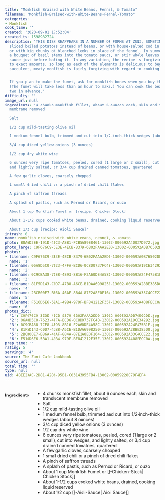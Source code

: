 ```yaml
---
title: "Monkfish Braised with White Beans, Fennel, & Tomato"
filename: "Monkfish-Braised-with-White-Beans-Fennel-Tomato"
categories:
- Monkfish
cook_time: ''
created: '2020-09-01 17:52:04'
created_ts: 1598982724
description: 'THIS DISH REAPPEARS IN A NUMBER OF FORMS AT ZUNI, SOMETIMES WITH THICKLY
  sliced boiled potatoes instead of beans, or with house-salted cod in lieu of monkfish,
  or with big chunks of blanched leeks in place of the fennel. In summer, we shove
  a bouquet of basil stems into the tomato sauce, or stir whole leaves into the simmering
  sauce just before baking it. In any variation, the recipe is forgiving with regard
  to exact amounts, so long as each of the elements is delicious to begin with. And
  succulent, meaty monkfish is fairly forgiving with regard to cooking time.


  If you plan to make the fumet, ask for monkfish bones when you buy the fillets.
  (The fumet will take less than an hour to make.) You can cook the beans a day or
  two in advance.'
difficulty: ''
image_url: null
ingredients: '4 chunks monkfish fillet, about 6 ounces each, skin and translucent
  membrane removed

  Salt

  1/2 cup mild-tasting olive oil

  1 medium fennel bulb, trimmed and cut into 1/2-inch-thick wedges (about 8 ounces)

  3/4 cup diced yellow onions (3 ounces)

  1/2 cup dry white wine

  6 ounces very ripe tomatoes, peeled, cored (1 large or 2 small), cut into wedges,
  and lightly salted, or 3/4 cup drained canned tomatoes, quartered

  A few garlic cloves, coarsely chopped

  1 small dried chili or a pinch of dried chili flakes

  A pinch of saffron threads

  A splash of pastis, such as Pernod or Ricard, or ouzo

  About 1 cup Monkfish Fumet or [recipe: Chicken Stock]

  About 1-1/2 cups cooked white beans, drained, cooking liquid reserved

  About 1/2 cup [recipe: Aioli Sauce]'
intrash: 0
name: Monkfish Braised with White Beans, Fennel, & Tomato
photo: B8A6D2EE-191D-46C3-AEB1-FCB5A89E8461-13002-000592A4D027D972.jpg
photo_large: C9F676C9-3E3E-4ECB-8379-6B02FAAA2ED0-13002-000592A0B76502DE.jpg
photos:
- filename: C9F676C9-3E3E-4ECB-8379-6B02FAAA2ED0-13002-000592A0B76502DE.jpg
  name: '1'
- filename: 06A8D5C0-7623-4FFA-BCD6-0C8D0737FC4B-13002-000592A19CE34292.jpg
  name: '2'
- filename: 0C9CBA38-7CE8-4E93-8B16-F2A60DE4A58C-13002-000592A24F475B1E.jpg
  name: '3'
- filename: 81F5D143-C0D7-47B8-A6CE-B1DAA6998250-13002-000592A28BE385D0.jpg
  name: '4'
- filename: 2BCB00E7-B86A-46AF-884A-87E2A8E0F164-13002-000592A33C4CCE22.jpg
  name: '5'
- filename: F516D6E6-5BA1-49B4-979F-BF841212F35F-13002-000592A408FECC0A.jpg
  name: '6'
photos_dict:
  '1': C9F676C9-3E3E-4ECB-8379-6B02FAAA2ED0-13002-000592A0B76502DE.jpg
  '2': 06A8D5C0-7623-4FFA-BCD6-0C8D0737FC4B-13002-000592A19CE34292.jpg
  '3': 0C9CBA38-7CE8-4E93-8B16-F2A60DE4A58C-13002-000592A24F475B1E.jpg
  '4': 81F5D143-C0D7-47B8-A6CE-B1DAA6998250-13002-000592A28BE385D0.jpg
  '5': 2BCB00E7-B86A-46AF-884A-87E2A8E0F164-13002-000592A33C4CCE22.jpg
  '6': F516D6E6-5BA1-49B4-979F-BF841212F35F-13002-000592A408FECC0A.jpg
prep_time: ''
rating: 5
servings: '4'
source: The Zuni Cafe Cookbook
source_url: null
total_time: ''
type: null
uid: 4BEE23AC-2D81-4286-95B1-C03143055FB4-13002-00059228C79F4EF4
---
```

<div class="large-8 medium-7 columns" id="writeup">	</div><!-- #writeup -->
</div><!-- #row-one -->
<div class="row" id="row-two">	<div class="medium-4 small-5 columns"><h4 id="ingredients">Ingredients</h4><div class="box box-ingredients content"><ul>
<li>4 chunks monkfish fillet, about 6 ounces each, skin and translucent membrane removed</li>
<li>Salt</li>
<li>1/2 cup mild-tasting olive oil</li>
<li>1 medium fennel bulb, trimmed and cut into 1/2-inch-thick wedges (about 8 ounces)</li>
<li>3/4 cup diced yellow onions (3 ounces)</li>
<li>1/2 cup dry white wine</li>
<li>6 ounces very ripe tomatoes, peeled, cored (1 large or 2 small), cut into wedges, and lightly salted, or 3/4 cup drained canned tomatoes, quartered</li>
<li>A few garlic cloves, coarsely chopped</li>
<li>1 small dried chili or a pinch of dried chili flakes</li>
<li>A pinch of saffron threads</li>
<li>A splash of pastis, such as Pernod or Ricard, or ouzo</li>
<li>About 1 cup Monkfish Fumet or [[-Chicken-Stock| Chicken Stock]]</li>
<li>About 1-1/2 cups cooked white beans, drained, cooking liquid reserved</li>
<li>About 1/2 cup [[-Aioli-Sauce| Aioli Sauce]]</li>
</ul>
</div>	</div>	<div class="medium-6 small-7 columns">	</div>